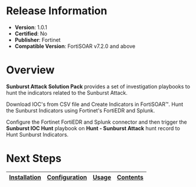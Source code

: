 # Release Information

- **Version**: 1.0.1
- **Certified**: No
- **Publisher**: Fortinet
- **Compatible Version**: FortiSOAR v7.2.0 and above 

# Overview

**Sunburst Attack Solution Pack** provides a set of investigation playbooks to hunt the indicators related to the Sunburst Attack.

Download IOC's from CSV file and Create Indicators in FortiSOAR™. Hunt the Sunburst Indicators using Fortinet's FortiEDR and Splunk.

Configure the Fortinet FortiEDR and Splunk connector and then trigger the **Sunburst IOC Hunt** playbook on **Hunt - Sunburst Attack** hunt record to Hunt Sunburst Indicators.

# Next Steps

| [Installation](https://github.com/fortinet-fortisoar/solution-pack-sunburst-attack/blob/develop/docs/setup.md#installation) | [Configuration](https://github.com/fortinet-fortisoar/solution-pack-sunburst-attack/blob/develop/docs/setup.md#configuration) | [Usage](https://github.com/fortinet-fortisoar/solution-pack-sunburst-attack/blob/develop/docs/usage.md) | [Contents](https://github.com/fortinet-fortisoar/solution-pack-sunburst-attack/blob/develop/docs/contents.md) |
|--------------------------------------------|----------------------------------------------|------------------------|------------------------------|
